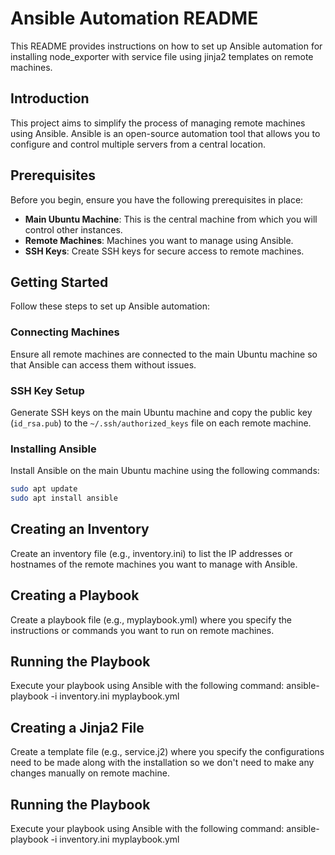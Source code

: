 # Ansible Automation README
This README provides instructions on how to set up Ansible automation for installing node_exporter with service file using jinja2 templates on remote machines.

## Introduction
This project aims to simplify the process of managing remote machines using Ansible. Ansible is an open-source automation tool that allows you to configure and control multiple servers from a central location.

## Prerequisites
Before you begin, ensure you have the following prerequisites in place:

- **Main Ubuntu Machine**: This is the central machine from which you will control other instances.
- **Remote Machines**: Machines you want to manage using Ansible.
- **SSH Keys**: Create SSH keys for secure access to remote machines.

## Getting Started
Follow these steps to set up Ansible automation:

### Connecting Machines
Ensure all remote machines are connected to the main Ubuntu machine so that Ansible can access them without issues.

### SSH Key Setup
Generate SSH keys on the main Ubuntu machine and copy the public key (`id_rsa.pub`) to the `~/.ssh/authorized_keys` file on each remote machine.

### Installing Ansible
Install Ansible on the main Ubuntu machine using the following commands:

```bash
sudo apt update
sudo apt install ansible
```
## Creating an Inventory
Create an inventory file (e.g., inventory.ini) to list the IP addresses or hostnames of the remote machines you want to manage with Ansible.

## Creating a Playbook
Create a playbook file (e.g., myplaybook.yml) where you specify the instructions or commands you want to run on remote machines.

## Running the Playbook
Execute your playbook using Ansible with the following command:
ansible-playbook -i inventory.ini myplaybook.yml

## Creating a Jinja2 File
Create a template file (e.g., service.j2) where you specify the configurations need to be made along with the installation so we don't need to make any changes manually on remote machine.

## Running the Playbook
Execute your playbook using Ansible with the following command:
ansible-playbook -i inventory.ini myplaybook.yml
